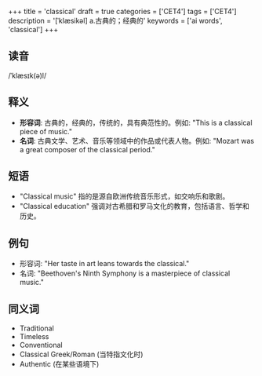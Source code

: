 +++
title = 'classical'
draft = true
categories = ['CET4']
tags = ['CET4']
description = '[ˈklæsikəl] a.古典的；经典的'
keywords = ['ai words', 'classical']
+++

## 读音
/ˈklæsɪk(ə)l/

## 释义
- **形容词**: 古典的，经典的，传统的，具有典范性的。例如: "This is a classical piece of music."
- **名词**: 古典文学、艺术、音乐等领域中的作品或代表人物。例如: "Mozart was a great composer of the classical period."

## 短语
- "Classical music" 指的是源自欧洲传统音乐形式，如交响乐和歌剧。
- "Classical education" 强调对古希腊和罗马文化的教育，包括语言、哲学和历史。

## 例句
- 形容词: "Her taste in art leans towards the classical."
- 名词: "Beethoven's Ninth Symphony is a masterpiece of classical music."

## 同义词
- Traditional
- Timeless
- Conventional
- Classical Greek/Roman (当特指文化时)
- Authentic (在某些语境下)
